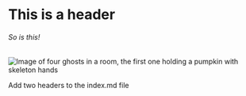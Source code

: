 # This is a header
###### So is this!

![Image of four ghosts in a room, the first one holding a pumpkin with skeleton hands](https://plus.unsplash.com/premium_photo-1694473750317-6a10c5111749?q=80&w=1335&auto=format&fit=crop&ixlib=rb-4.0.3&ixid=M3wxMjA3fDB8MHxwaG90by1wYWdlfHx8fGVufDB8fHx8fA%3D%3D)

Add two headers to the index.md file
